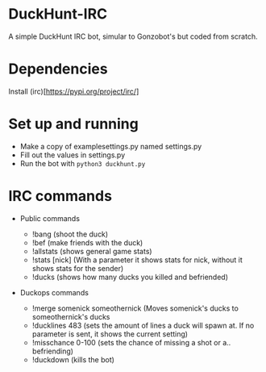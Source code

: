 # DuckHunt-IRC
A simple DuckHunt IRC bot, simular to Gonzobot's but coded from scratch.

# Dependencies
Install (irc)[https://pypi.org/project/irc/]

# Set up and running

- Make a copy of examplesettings.py named settings.py
- Fill out the values in settings.py
- Run the bot with ```python3 duckhunt.py```

# IRC commands

- Public commands
  - !bang (shoot the duck)
  - !bef (make friends with the duck)
  - !allstats (shows general game stats)
  - !stats [nick] (With a parameter it shows stats for nick, without it shows stats for the sender)
  - !ducks (shows how many ducks you killed and befriended)

- Duckops commands
  - !merge somenick someothernick (Moves somenick's ducks to someothernick's ducks
  - !ducklines 483 (sets the amount of lines a duck will spawn at. If no parameter is sent, it shows the current setting)
  - !misschance 0-100 (sets the chance of missing a shot or a.. befriending)
  - !duckdown (kills the bot)
